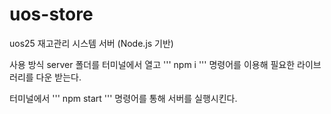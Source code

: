 # uos-store

uos25 재고관리 시스템 서버 (Node.js 기반)

사용 방식 server 폴더를 터미널에서 열고 
'''
npm i
'''
명령어를 이용해 필요한 라이브러리를 다운 받는다.

터미널에서
'''
npm start
'''
명령어를 통해 서버를 실행시킨다.
